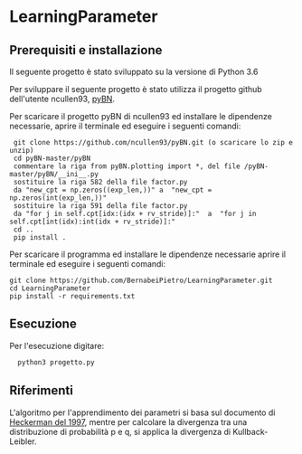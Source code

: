 # LearningParameter
## Prerequisiti e installazione
Il seguente progetto è stato sviluppato su la versione di Python 3.6

Per sviluppare il seguente progetto è stato utilizza il progetto github dell'utente ncullen93, [pyBN](https://github.com/ncullen93/pyBN).

Per scaricare il progetto pyBN di ncullen93 ed installare le dipendenze necessarie,  aprire il terminale ed eseguire i seguenti comandi:
```terminal
 git clone https://github.com/ncullen93/pyBN.git (o scaricare lo zip e unzip)
 cd pyBN-master/pyBN
 commentare la riga from pyBN.plotting import *, del file /pyBN-master/pyBN/__ini__.py
 sostituire la riga 582 della file factor.py 
 da "new_cpt = np.zeros((exp_len,))" a  "new_cpt = np.zeros(int(exp_len,))"
 sostituire la riga 591 della file factor.py
 da "for j in self.cpt[idx:(idx + rv_stride)]:"  a  "for j in self.cpt[int(idx):int(idx + rv_stride)]:"
 cd ..
 pip install .
 ```
 Per scaricare il programma ed installare le dipendenze necessarie aprire il terminale ed eseguire i seguenti comandi:
 ```terminal
 git clone https://github.com/BernabeiPietro/LearningParameter.git
 cd LearningParameter
 pip install -r requirements.txt
```


## Esecuzione
Per l'esecuzione digitare:
```python
  python3 progetto.py
```

## Riferimenti
L'algoritmo per l'apprendimento dei parametri si basa sul documento di [Heckerman del 1997](http://machinelearning102.pbworks.com/f/Tutorial-BayesianNetworks.pdf), mentre per calcolare la divergenza tra una distribuzione di probabilità p e q, si applica la divergenza di Kullback-Leibler.

